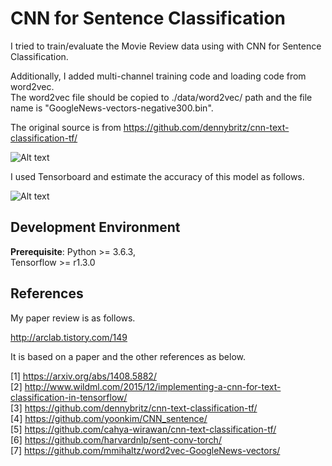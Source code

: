 # CNN for Sentence Classification
I tried to train/evaluate the Movie Review data using with CNN for Sentence Classification.  

Additionally, I added multi-channel training code and loading code from word2vec.  
The word2vec file should be copied to ./data/word2vec/ path and the file name is "GoogleNews-vectors-negative300.bin".  

The original source is from https://github.com/dennybritz/cnn-text-classification-tf/  

![Alt text](https://github.com/asyncbridge/deep-learning/blob/master/CNNSentenceClassification/CNN_sentence_classification.png?raw=true)  
  
I used Tensorboard and estimate the accuracy of this model as follows.  				  
  
![Alt text](https://github.com/asyncbridge/deep-learning/blob/master/CNNSentenceClassification/CNN_sentence_tensorboard.png?raw=true)  

## Development Environment
__Prerequisite__: Python >= 3.6.3,  
                  Tensorflow >= r1.3.0  

## References
My paper review is as follows.    
  
http://arclab.tistory.com/149  

It is based on a paper and the other references as below.  

[1] https://arxiv.org/abs/1408.5882/  
[2] http://www.wildml.com/2015/12/implementing-a-cnn-for-text-classification-in-tensorflow/  
[3] https://github.com/dennybritz/cnn-text-classification-tf/  
[4] https://github.com/yoonkim/CNN_sentence/  
[5] https://github.com/cahya-wirawan/cnn-text-classification-tf/  
[6] https://github.com/harvardnlp/sent-conv-torch/  
[7] https://github.com/mmihaltz/word2vec-GoogleNews-vectors/